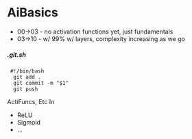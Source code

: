 # AiBasics


* 00->03 - no activation functions yet, just fundamentals
* 03->10 - w/ 99% w/ layers, complexity increasing as we go
##### .git.sh
```
 #!/bin/bash
  git add .
  git commit -m "$1"
  git push
```


ActiFuncs, Etc  In
* ReLU
* Sigmoid
* ...
